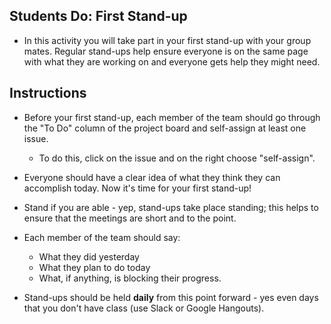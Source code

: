 ## Students Do: First Stand-up

* In this activity you will take part in your first stand-up with your group mates. Regular stand-ups help ensure everyone is on the same page with what they are working on and everyone gets help they might need.

## Instructions

* Before your first stand-up, each member of the team should go through the "To Do" column of the project board and self-assign at least one issue. 

  * To do this, click on the issue and on the right choose "self-assign".

* Everyone should have a clear idea of what they think they can accomplish today. Now it's time for your first stand-up!

* Stand if you are able - yep, stand-ups take place standing; this helps to ensure that the meetings are short and to the point. 

* Each member of the team should say: 
  * What they did yesterday 
  * What they plan to do today 
  * What, if anything, is blocking their progress. 

* Stand-ups should be held **daily** from this point forward - yes even days that you don't have class (use Slack or Google Hangouts).
